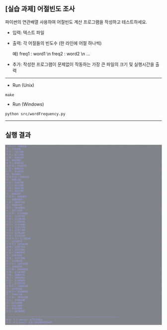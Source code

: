 ## [실습 과제] 어절빈도 조사

파이썬의 연관배열 사용하여 어절빈도 계산 프로그램을 작성하고 테스트하세요.
  - 입력: 텍스트 파일
  - 출력: 각 어절들의 빈도수 (한 라인에 어절 하나씩)

     예) freq1 : word1 \n freq2 : word2 \n ...

  - 추가: 작성한 프로그램이 문제없이 작동하는 가장 큰 파일의 크기 및 실행시간을 출력

---

* Run (Unix)

```shell
make
```

* Run (Windows)
```shell
python src/wordFrequency.py
```

---

## 실행 결과

![result](result.png)
